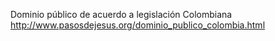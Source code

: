 Dominio público de acuerdo a legislación Colombiana
http://www.pasosdejesus.org/dominio_publico_colombia.html



